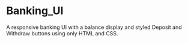 # Banking_UI
A responsive banking UI with a balance display and styled Deposit and Withdraw buttons using only HTML and CSS.
